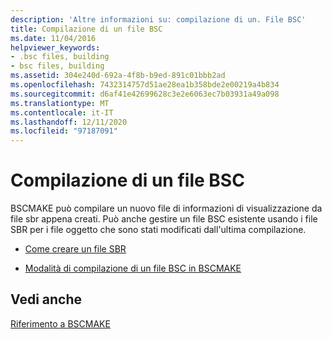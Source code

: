 ```yaml
---
description: 'Altre informazioni su: compilazione di un. File BSC'
title: Compilazione di un file BSC
ms.date: 11/04/2016
helpviewer_keywords:
- .bsc files, building
- bsc files, building
ms.assetid: 304e240d-692a-4f8b-b9ed-891c01bbb2ad
ms.openlocfilehash: 7432314757d51ae28ea1b358bde2e00219a4b834
ms.sourcegitcommit: d6af41e42699628c3e2e6063ec7b03931a49a098
ms.translationtype: MT
ms.contentlocale: it-IT
ms.lasthandoff: 12/11/2020
ms.locfileid: "97187091"
---
```

# <a name="building-a-bsc-file"></a>Compilazione di un file BSC

BSCMAKE può compilare un nuovo file di informazioni di visualizzazione da file sbr appena creati. Può anche gestire un file BSC esistente usando i file SBR per i file oggetto che sono stati modificati dall'ultima compilazione.

- [Come creare un file SBR](creating-an-dot-sbr-file.md)

- [Modalità di compilazione di un file BSC in BSCMAKE](how-bscmake-builds-a-dot-bsc-file.md)

## <a name="see-also"></a>Vedi anche

[Riferimento a BSCMAKE](bscmake-reference.md)
